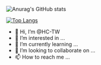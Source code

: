 ![Anurag's GitHub stats](https://github-readme-stats.vercel.app/api?username=HC-TW&count_private=true&show_icons=true&theme=nord)

[![Top Langs](https://github-readme-stats.vercel.app/api/top-langs/?username=HC-TW&theme=nord&layout=compact)](https://github.com/anuraghazra/github-readme-stats)








- 👋 Hi, I’m @HC-TW
- 👀 I’m interested in ...
- 🌱 I’m currently learning ...
- 💞️ I’m looking to collaborate on ...
- 📫 How to reach me ...

<!---
HC-TW/HC-TW is a ✨ special ✨ repository because its `README.md` (this file) appears on your GitHub profile.
You can click the Preview link to take a look at your changes.
--->
